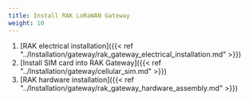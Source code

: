 ```yaml
---
title: Install RAK LoRaWAN Gateway
weight: 10
---
```


1. [RAK electrical installation]({{< ref "../Installation/gateway/rak_gateway_electrical_installation.md" >}})
1. [Install SIM card into RAK Gateway]({{< ref "../Installation/gateway/cellular_sim.md" >}})
1. [RAK hardware installation]({{< ref "../Installation/gateway/rak_gateway_hardware_assembly.md" >}})

